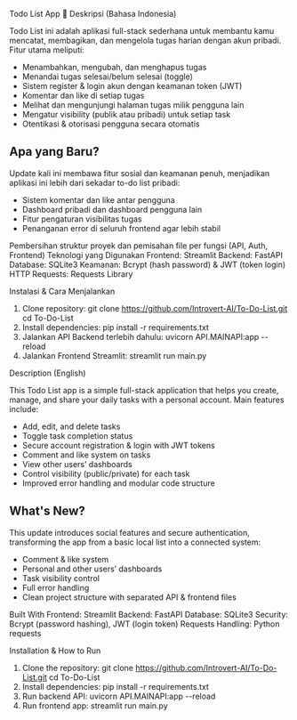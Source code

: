 Todo List App 📝
Deskripsi (Bahasa Indonesia)

Todo List ini adalah aplikasi full-stack sederhana untuk membantu kamu mencatat, membagikan, dan mengelola tugas harian dengan akun pribadi.
Fitur utama meliputi:
- Menambahkan, mengubah, dan menghapus tugas
- Menandai tugas selesai/belum selesai (toggle)
- Sistem register & login akun dengan keamanan token (JWT)
- Komentar dan like di setiap tugas
- Melihat dan mengunjungi halaman tugas milik pengguna lain
- Mengatur visibility (publik atau pribadi) untuk setiap task
- Otentikasi & otorisasi pengguna secara otomatis

## Apa yang Baru? ##
Update kali ini membawa fitur sosial dan keamanan penuh, menjadikan aplikasi ini lebih dari sekadar to-do list pribadi:
- Sistem komentar dan like antar pengguna
- Dashboard pribadi dan dashboard pengguna lain
- Fitur pengaturan visibilitas tugas
- Penanganan error di seluruh frontend agar lebih stabil

Pembersihan struktur proyek dan pemisahan file per fungsi (API, Auth, Frontend)
Teknologi yang Digunakan
Frontend: Streamlit
Backend: FastAPI
Database: SQLite3
Keamanan: Bcrypt (hash password) & JWT (token login)
HTTP Requests: Requests Library

Instalasi & Cara Menjalankan
1. Clone repository:
    git clone https://github.com/Introvert-AI/To-Do-List.git
    cd To-Do-List
2. Install dependencies:
    pip install -r requirements.txt
3. Jalankan API Backend terlebih dahulu:
    uvicorn API.MAINAPI:app --reload
4. Jalankan Frontend Streamlit:
    streamlit run main.py

Description (English)

This Todo List app is a simple full-stack application that helps you create, manage, and share your daily tasks with a personal account.
Main features include:
- Add, edit, and delete tasks
- Toggle task completion status
- Secure account registration & login with JWT tokens
- Comment and like system on tasks
- View other users’ dashboards
- Control visibility (public/private) for each task
- Improved error handling and modular code structure

## What's New? ##
This update introduces social features and secure authentication, transforming the app from a basic local list into a connected system:
- Comment & like system
- Personal and other users’ dashboards
- Task visibility control
- Full error handling
- Clean project structure with separated API & frontend files

Built With
Frontend: Streamlit
Backend: FastAPI
Database: SQLite3
Security: Bcrypt (password hashing), JWT (login token)
Requests Handling: Python requests

Installation & How to Run
1. Clone the repository:
    git clone https://github.com/Introvert-AI/To-Do-List.git
    cd To-Do-List
2. Install dependencies:
    pip install -r requirements.txt
3. Run backend API:
    uvicorn API.MAINAPI:app --reload
4. Run frontend app:
    streamlit run main.py